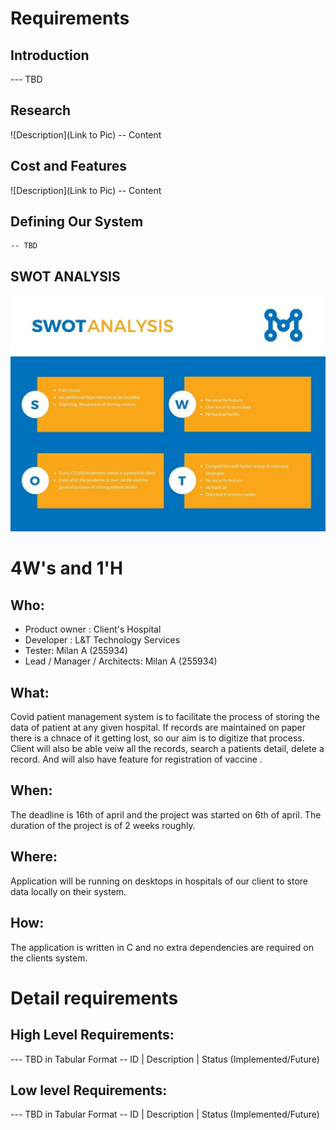 # Requirements
## Introduction
 --- TBD 

## Research
![Description](Link to Pic)
-- Content 
## Cost and Features
![Description](Link to Pic)
-- Content 
## Defining Our System
    -- TBD
## SWOT ANALYSIS
![SWOT-Analysis](https://github.com/255934/COVID_PATIENT_MANAGEMENT_SYSTEM/blob/main/6_ImagesAndVideos/SWOT.jpg)

# 4W&#39;s and 1&#39;H

## Who:
- Product owner : Client's Hospital
- Developer : L&T Technology Services
- Tester: Milan A (255934)
- Lead / Manager / Architects: Milan A (255934)

## What:
 Covid patient management system is to facilitate the process of storing the data of patient at any given hospital. If records are maintained on paper there is a chnace of it getting lost, so our aim is to digitize that process. Client will also be able veiw all the records, search a patients detail, delete a record. And will also have feature for registration of vaccine .


## When:
The deadline is 16th of april and the project was started on 6th of april. The duration of the project is of 2 weeks roughly.

## Where:

Application will be running on desktops in hospitals of our client to store data locally on their system.

## How:
The application is written in C and no extra dependencies are required on the clients system.

# Detail requirements
## High Level Requirements:
--- TBD in Tabular Format 
-- ID | Description | Status (Implemented/Future)


##  Low level Requirements:
--- TBD in Tabular Format 
-- ID | Description | Status (Implemented/Future)
